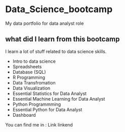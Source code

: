 # Data_Science_bootcamp
My data portfolio for data analyst role

## what did I learn from this bootcamp

I learn a lot of stuff related to data science skills.

- Intro to data science
- Spreadsheets
- Database (SQL)
- R Programming
- Data Transfromation
- Data Visualization
- Essential Statistics for Data Analyst
- Essential Machine Learning for Data Analyst
- Python Programmming
- Essential Python for Data Analyst
- Dashboard

You can find me in : Link linkend
  

